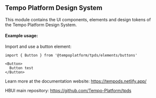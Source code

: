 ## Tempo Platform Design System

This module contains the UI components, elements and design tokens of the Tempo Platform Design System.

#### Example usage:

Import and use a button element:

```shell
import { Button } from '@tempoplatform/tpds/elements/buttons'

<Button>
  Button test
</Button>
```

Learn more at the documentation website: https://tempods.netlify.app/

HBUI main repository: https://github.com/Tempo-Platform/tpds

